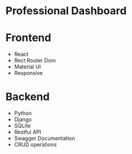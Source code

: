# Professional Dashboard

# Frontend
- React
- Rect Router Dom
- Material UI
- Responsive


# Backend
- Python
- Django
- SQLite
- Restful API
- Swagger Documentation
- CRUD operations




